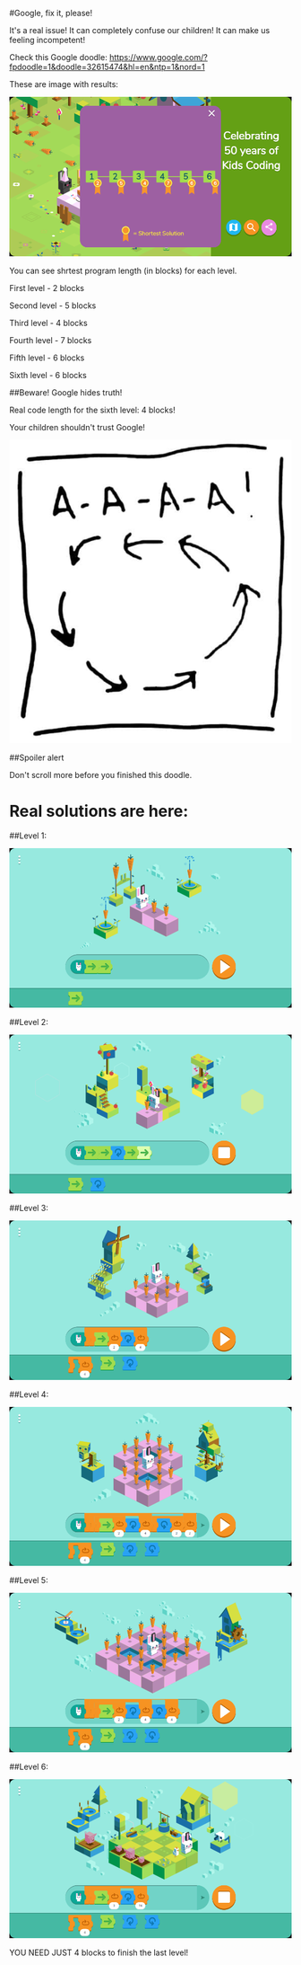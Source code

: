 #Google, fix it, please!

It's a real issue! It can completely confuse our children! It can make us feeling incompetent!  

Check this Google doodle: https://www.google.com/?fpdoodle=1&doodle=32615474&hl=en&ntp=1&nord=1

These are image with results:  

![alt Google ](https://raw.githubusercontent.com/DKurilo/google-doodle-err/master/results.png)

You can see shrtest program length (in blocks) for each level.  

First level - 2 blocks  

Second level - 5 blocks  

Third level - 4 blocks  

Fourth level - 7 blocks  

Fifth level - 6 blocks  

Sixth level - 6 blocks  

##Beware! Google hides truth!

Real code length for the sixth level: 4 blocks!  

Your children shouldn't trust Google!

![alt AAAAAA! ](https://raw.githubusercontent.com/DKurilo/google-doodle-err/master/42_plan_aaa.jpg)

##Spoiler alert

Don't scroll more before you finished this doodle.









































# Real solutions are here:

##Level 1:  

![alt Google ](https://raw.githubusercontent.com/DKurilo/google-doodle-err/master/level-1.png)

##Level 2:  

![alt Google ](https://raw.githubusercontent.com/DKurilo/google-doodle-err/master/level-2.png)

##Level 3:  

![alt Google ](https://raw.githubusercontent.com/DKurilo/google-doodle-err/master/level-3.png)

##Level 4:  

![alt Google ](https://raw.githubusercontent.com/DKurilo/google-doodle-err/master/level-4.png)

##Level 5:  

![alt Google ](https://raw.githubusercontent.com/DKurilo/google-doodle-err/master/level-5.png)

##Level 6:  

![alt Google ](https://raw.githubusercontent.com/DKurilo/google-doodle-err/master/level-6.png)

YOU NEED JUST 4 blocks to finish the last level!  


